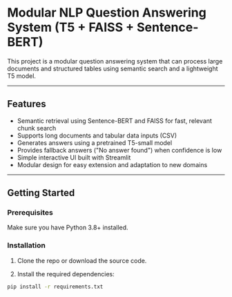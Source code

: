 # Modular NLP Question Answering System (T5 + FAISS + Sentence-BERT)

This project is a modular question answering system that can process large documents and structured tables using semantic search and a lightweight T5 model.

---

## Features

- Semantic retrieval using Sentence-BERT and FAISS for fast, relevant chunk search
- Supports long documents and tabular data inputs (CSV)
- Generates answers using a pretrained T5-small model
- Provides fallback answers ("No answer found") when confidence is low
- Simple interactive UI built with Streamlit
- Modular design for easy extension and adaptation to new domains

---

## Getting Started

### Prerequisites

Make sure you have Python 3.8+ installed.

### Installation

1. Clone the repo or download the source code.

2. Install the required dependencies:
```bash
pip install -r requirements.txt

